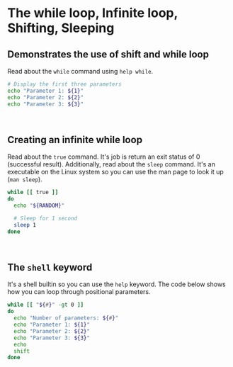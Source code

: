 # The while loop, Infinite loop, Shifting, Sleeping

## Demonstrates the use of shift and while loop
Read about the ```while``` command using ```help while```.

```bash
# Display the first three parameters
echo "Parameter 1: ${1}"
echo "Parameter 2: ${2}"
echo "Parameter 3: ${3}"
```

<br/>

## Creating an infinite while loop
Read about the ```true``` command. It's job is return an exit status of 0 (successful result). Additionally, read about the ```sleep``` command. It's an executable on the Linux system so you can use the man page to look it up (```man sleep```).

```bash
while [[ true ]]
do
  echo "${RANDOM}"

  # Sleep for 1 second
  sleep 1
done
```

<br/>

## The ```shell``` keyword
It's a shell builtin so you can use the ```help``` keyword. The code below shows how you can loop through positional parameters.

```bash
while [[ "${#}" -gt 0 ]]
do
  echo "Number of parameters: ${#}"
  echo "Parameter 1: ${1}"
  echo "Parameter 2: ${2}"
  echo "Parameter 3: ${3}"
  echo 
  shift
done
```
<br/>

